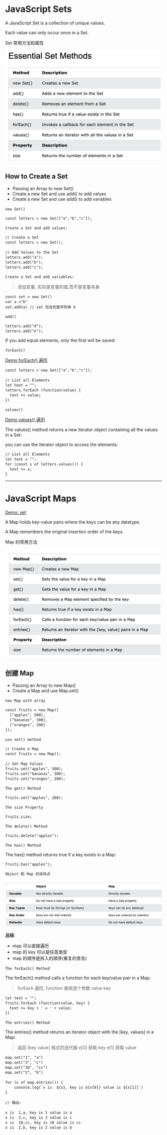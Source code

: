 # JavaScript Sets

A JavaScript Set is a collection of unique values.

Each value can only occur once in a Set.

Set 常用方法和属性

<img src='img/img_set.png' width='500'>

## How to Create a Set

- Passing an Array to new Set()
- Create a new Set and use add() to add values
- Create a new Set and use add() to add variables

`new Set()`

```
const letters = new Set(["a","b","c"]);
```

`Create a Set and add values:`
```
// Create a Set
const letters = new Set();

// Add Values to the Set
letters.add("a");
letters.add("b");
letters.add("c");
```

`Create a Set and add variables:`

> 添加变量, 实际是变量的值,而不是变量本身

```
const set = new Set()
var a ="b"
set.add(a) // set 包含的是字符串 b
```

`add()`

```
letters.add("d");
letters.add("e");
```

If you add equal elements, only the first will be saved:

`forEach()`

[Demo forEach() 遍历](demo/js_set_map.html)

```
const letters = new Set(["a","b","c"]);

// List all Elements
let text = "";
letters.forEach (function(value) {
  text += value;
})
```

`values() `

[Demo values() 遍历](demo/js_set_map.html)

The values() method returns a new iterator object containing all the values in a Set:

you can use the Iterator object to access the elements:

```
// List all Elements
let text = "";
for (const x of letters.values()) {
  text += x;
}
```

---

# JavaScript Maps

[Demo: set](demo/js_set_map.html)

A Map holds key-value pairs where the keys can be any datatype.

A Map remembers the original insertion order of the keys.

Map 的常用方法

<img src ='img/img_map.png' width='500'>

## 创建 Map

- Passing an Array to new Map()
- Create a Map and use Map.set()

`new Map with array`

```
const fruits = new Map([
  ["apples", 500],
  ["bananas", 300],
  ["oranges", 200]
]);
```

`use set() method`

```
// Create a Map
const fruits = new Map();

// Set Map Values
fruits.set("apples", 500);
fruits.set("bananas", 300);
fruits.set("oranges", 200);
```

`The get() Method`

```
fruits.set("apples", 200);
```

`The size Property`

```
fruits.size;
```

`The delete() Method`

```
fruits.delete("apples");
```

`The has() Method`

The has() method returns true if a key exists in a Map:

```
fruits.has("apples");
```

`Object 和 Map 的异同点`

<img src='img/img_map2.png'>

**总结**: 
- map 可以直接遍历
- map 的 key 可以是任意类型
- map 的顺序是拆入的顺序(重复的舍去)


`The forEach() Method`

The forEach() method calls a function for each key/value pair in a Map:
> forEach 遍历, function 接收连个参数 value key

```
let text = "";
fruits.forEach (function(value, key) {
  text += key + ' = ' + value;
})
```

`The entries() Method`

The entries() method returns an iterator object with the [key, values] in a Map:
> 返回 [key value] 格式的迭代器 e[0] 获取 key e[1] 获取 value

```
map.set("1", "a")
map.set("3", "c")
map.set("10", "cc")
map.set("2", "b")

for (x of map.entries()) {
    console.log(`x is  ${x}, key is ${x[0]} value is ${x[1]}`)
}

// 输出:

x is  1,a, key is 1 value is a
x is  3,c, key is 3 value is c
x is  10,cc, key is 10 value is cc
x is  2,b, key is 2 value is b

```
